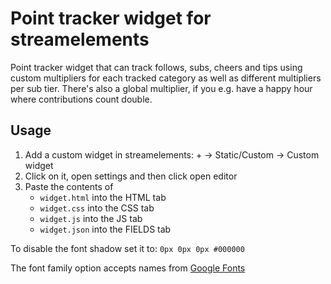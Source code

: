 # Point tracker widget for streamelements

Point tracker widget that can track follows, subs, cheers and tips using custom multipliers
for each tracked category as well as different multipliers per sub tier.
There's also a global multiplier, if you e.g. have a happy hour where contributions count double.

## Usage

1. Add a custom widget in streamelements: + -> Static/Custom -> Custom widget
2. Click on it, open settings and then click open editor
3. Paste the contents of
    - `widget.html` into the HTML tab
    - `widget.css` into the CSS tab
    - `widget.js` into the JS tab
    - `widget.json` into the FIELDS tab

To disable the font shadow set it to: `0px 0px 0px #000000`

The font family option accepts names from [Google Fonts](https://fonts.google.com)
